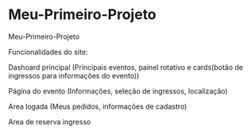 # Meu-Primeiro-Projeto
Meu-Primeiro-Projeto


Funcionalidades do site: 

Dashoard principal (Principais eventos, painel rotativo e cards(botão de ingressos para informações do evento)) 

Página do evento (Informações, seleção de ingressos, localização) 

Area logada (Meus pedidos, informações de cadastro) 

Area de reserva ingresso 
